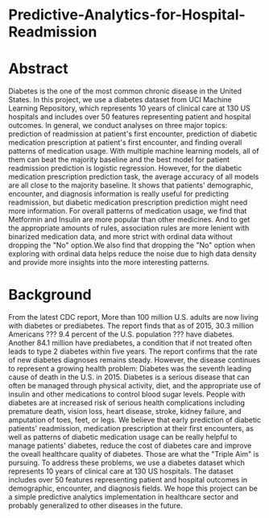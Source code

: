 # Predictive-Analytics-for-Hospital-Readmission

# Abstract

Diabetes is the one of the most common chronic disease in the United States. In this project, we use a diabetes dataset from UCI Machine Learning Repository, which represents 10 years of clinical care at 130 US hospitals and includes over 50 features representing patient and hospital outcomes. In general, we conduct analyses on three major topics: prediction of readmission at patient's first encounter, prediction of diabetic medication prescription at patient's first encounter, and finding overall patterns of medication usage. With multiple machine learning models, all of them can beat the majority baseline and the best model for patient readmission prediction is logistic regression. However, for the diabetic medication prescription prediction task, the average accuracy of all models are all close to the majority baseline. It shows that patients' demographic, encounter, and diagnosis information is really useful for predicting readmission, but diabetic medication prescription prediction might need more information. For overall patterns of medication usage, we find that Metformin and Insulin are more popular than other medicines. And to get the appropriate amounts of rules, association rules are more lenient with binarized medication data, and more strict with ordinal data without dropping the "No" option.We also find that dropping the "No" option when exploring with ordinal data helps reduce the noise due to high data density and provide more insights into the more interesting patterns.	

# Background

From the latest CDC report, More than 100 million U.S. adults are now living with diabetes or prediabetes. The report finds that as of 2015, 30.3 million Americans ??? 9.4 percent of the U.S. population ??? have diabetes. Another 84.1 million have prediabetes, a condition that if not treated often leads to type 2 diabetes within five years. The report confirms that the rate of new diabetes diagnoses remains steady. However, the disease continues to represent a growing health problem: Diabetes was the seventh leading cause of death in the U.S. in 2015. Diabetes is a serious disease that can often be managed through physical activity, diet, and the appropriate use of insulin and other medications to control blood sugar levels. People with diabetes are at increased risk of serious health complications including premature death, vision loss, heart disease, stroke, kidney failure, and amputation of toes, feet, or legs. We believe that early prediction of diabetic patients' readmission, medication prescription at their first encounters, as well as patterns of diabetic medication usage can be really helpful to manage patients' diabetes, reduce the cost of diabetes care and improve the oveall healthcare quality of diabetes. Those are what the "Triple Aim" is pursuing. To address these problems, we use a diabetes dataset which represents 10 years of clinical care at 130 US hospitals. The dataset includes over 50 features representing patient and hospital outcomes in demographic, encounter, and diagnosis fields. We hope this project can be a simple predictive analytics implementation in healthcare sector and probably generalized to other diseases in the future.
